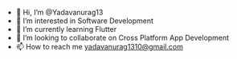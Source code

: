 - 👋 Hi, I’m @Yadavanurag13
- 👀 I’m interested in Software Development
- 🌱 I’m currently learning Flutter
- 💞️ I’m looking to collaborate on Cross Platform App Development
- 📫 How to reach me yadavanurag1310@gmail.com

<!---
Yadavanurag13/Yadavanurag13 is a ✨ special ✨ repository because its `README.md` (this file) appears on your GitHub profile.
You can click the Preview link to take a look at your changes.
--->
